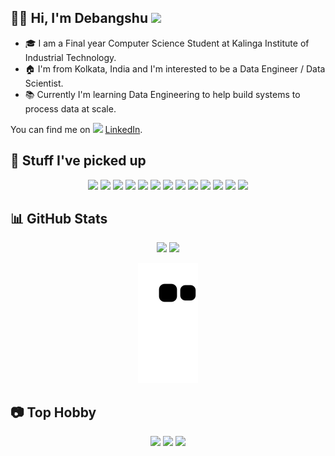 ## 👨‍💻 Hi, I'm Debangshu <img src="https://raw.githubusercontent.com/MartinHeinz/MartinHeinz/master/wave.gif" width="30px">

* 🎓 I am a Final year Computer Science Student at Kalinga Institute of Industrial Technology.
* 🏠 I'm from Kolkata, India and I'm interested to be a Data Engineer / Data Scientist.
* 📚 Currently I'm learning Data Engineering to help build systems to process data at scale.

You can find me on <img src="https://cdn.jsdelivr.net/gh/devicons/devicon/icons/linkedin/linkedin-original.svg" height="18px"/> [LinkedIn](https://www.linkedin.com/in/debangshubh/).

## 🚀 Stuff I've picked up
<p align="center">
	    <img src="https://cdn.jsdelivr.net/gh/devicons/devicon/icons/python/python-original.svg" height="60px" />
	    <img src="https://cdn.jsdelivr.net/gh/devicons/devicon/icons/javascript/javascript-original.svg" height="60px" />
	    <img src="https://cdn.jsdelivr.net/gh/devicons/devicon/icons/react/react-original.svg" height="60px" />
	    <img src="https://cdn.jsdelivr.net/gh/devicons/devicon/icons/flask/flask-original.svg" height="60px"/>
	    <img src="https://cdn.jsdelivr.net/gh/devicons/devicon/icons/postgresql/postgresql-original.svg" height="60px"/>
	    <img src="https://cdn.jsdelivr.net/gh/devicons/devicon/icons/mongodb/mongodb-original.svg" height="60px"/>
	    <img src="https://cdn.jsdelivr.net/gh/devicons/devicon/icons/docker/docker-original.svg" height="60px" />
	    <img src="https://cdn.jsdelivr.net/gh/devicons/devicon/icons/jupyter/jupyter-original.svg" height="60px" />
	    <img src="https://cdn.jsdelivr.net/gh/devicons/devicon/icons/git/git-original.svg" height="60px" />
	    <img src="https://cdn.jsdelivr.net/gh/devicons/devicon/icons/linux/linux-original.svg" height="60px" />
	    <img src="https://cdn.jsdelivr.net/gh/devicons/devicon/icons/numpy/numpy-original.svg" height="60px" />
	    <img src="https://cdn.jsdelivr.net/gh/devicons/devicon/icons/pandas/pandas-original.svg" height="60px" />
	    <img src="https://cdn.jsdelivr.net/gh/devicons/devicon/icons/tensorflow/tensorflow-original.svg" height="60px" />  	
</p>

## 📊 GitHub Stats

<p align="center">
	<img src="https://github-readme-stats.vercel.app/api?username=DebangshuB&count_private=true&show_icons=true&theme=gruvbox" height="175px">
	<img src="https://github-readme-stats.vercel.app/api/top-langs/?username=anuraghazra&layout=compact&show_icons=true&theme=gruvbox"  height="175px">
</p>
<p align="center">
	<img src="https://github.com/DebangshuB/DebangshuB/blob/output/github-contribution-grid-snake.svg">
</p>

## 📷 Top Hobby
<p align="center">
	<img src="https://instagram.fccu15-1.fna.fbcdn.net/v/t51.2885-15/46664047_2447117785515254_3108798156178049252_n.jpg?stp=dst-jpg_e35&_nc_ht=instagram.fccu15-1.fna.fbcdn.net&_nc_cat=102&_nc_ohc=mOFD-0RoHOoAX_ACg91&edm=ALQROFkBAAAA&ccb=7-5&ig_cache_key=MTk0MDA4MjMxOTExMDg0ODIyMQ%3D%3D.2-ccb7-5&oh=00_AfBh4iHHzKZqB0DFgTR2CyVOSAHz_5ykNYuWOBEMact4og&oe=6383814A&_nc_sid=30a2ef" height="300px">
	<img src="https://instagram.fccu15-1.fna.fbcdn.net/v/t51.2885-15/82305334_606951213182629_619180666048895245_n.jpg?stp=dst-jpg_e35_p480x480&_nc_ht=instagram.fccu15-1.fna.fbcdn.net&_nc_cat=101&_nc_ohc=A96iFaAZ6B4AX_YvZwD&edm=ALQROFkBAAAA&ccb=7-5&ig_cache_key=MjIzNDkyMjkyOTQ3MTI2ODA5Mw%3D%3D.2-ccb7-5&oh=00_AfC8iR-d9LVJfmElkO_ehvYzMoec_r_0biK28MpI9h1FXg&oe=638475CD&_nc_sid=30a2ef" height="300px">
	<img src="https://instagram.fccu15-1.fna.fbcdn.net/v/t51.2885-15/47584779_452686798601861_1065717746754631878_n.jpg?stp=dst-jpg_e35&_nc_ht=instagram.fccu15-1.fna.fbcdn.net&_nc_cat=105&_nc_ohc=9_fxQV9-RtQAX-0ocB8&edm=ALQROFkBAAAA&ccb=7-5&ig_cache_key=MTk0MjE1NTQyMjA5NTc1Mzg1OA%3D%3D.2-ccb7-5&oh=00_AfDGBFdZrOPrrJv_GYCY6qPoQaRlpnydMTloQ9GzRd8RxQ&oe=6383D376&_nc_sid=30a2ef" height="300px">
</p>
